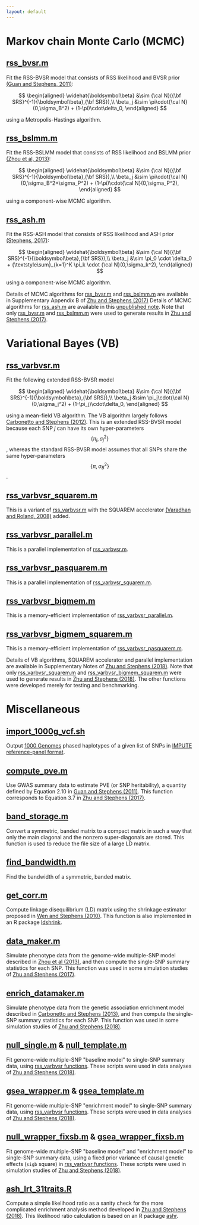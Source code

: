 ```yaml
---
layout: default
---
```


[Zhu and Stephens (2017)]: https://projecteuclid.org/euclid.aoas/1507168840
[Zhu and Stephens (2018)]: https://www.nature.com/articles/s41467-018-06805-x 
[rss_bvsr.m]: https://github.com/stephenslab/rss/blob/master/src/rss_bvsr.m
[(Guan and Stephens, 2011)]: https://projecteuclid.org/euclid.aoas/1318514285
[Guan and Stephens (2011)]: https://projecteuclid.org/euclid.aoas/1318514285
[rss_bslmm.m]: https://github.com/stephenslab/rss/blob/master/src/rss_bslmm.m
[(Zhou et al, 2013)]: https://doi.org/10.1371/journal.pgen.1003264
[Zhou et al (2013)]: https://doi.org/10.1371/journal.pgen.1003264
[rss_ash.m]: https://github.com/stephenslab/rss/blob/master/src/rss_ash.m
[(Stephens, 2017)]: https://doi.org/10.1093/biostatistics/kxw041
[Carbonetto and Stephens (2012)]: https://projecteuclid.org/euclid.ba/1339616726
[rss_varbvsr.m]: https://github.com/stephenslab/rss/blob/master/src_vb/rss_varbvsr.m
[rss_varbvsr_squarem.m]: https://github.com/stephenslab/rss/blob/master/src_vb/rss_varbvsr_squarem.m
[(Varadhan and Roland, 2008)]: https://doi.org/10.1111/j.1467-9469.2007.00585.x
[rss_varbvsr_bigmem_squarem.m]: https://github.com/stephenslab/rss/blob/master/src_vb/rss_varbvsr_bigmem_squarem.m

# Markov chain Monte Carlo (MCMC)

## [rss_bvsr.m][]

Fit the RSS-BVSR model that consists of RSS likelihood
and BVSR prior [(Guan and Stephens, 2011)][]:

$$
\begin{aligned}
\widehat{\boldsymbol\beta} &\sim {\cal N}({\bf SRS}^{-1}{\boldsymbol\beta},{\bf SRS}),\\
\beta_j &\sim \pi\cdot{\cal N}(0,\sigma_B^2) + (1-\pi)\cdot\delta_0,
\end{aligned}
$$

using a Metropolis-Hastings algorithm.

## [rss_bslmm.m][]

Fit the RSS-BSLMM model that consists of RSS likelihood
and BSLMM prior [(Zhou et al, 2013)][]:

$$
\begin{aligned}
\widehat{\boldsymbol\beta} &\sim {\cal N}({\bf SRS}^{-1}{\boldsymbol\beta},{\bf SRS}),\\
\beta_j &\sim \pi\cdot{\cal N}(0,\sigma_B^2+\sigma_P^2) + (1-\pi)\cdot{\cal N}(0,\sigma_P^2),
\end{aligned}
$$

using a component-wise MCMC algorithm.

## [rss_ash.m][]

Fit the RSS-ASH model that consists of RSS likelihood
and ASH prior [(Stephens, 2017)][]:

$$
\begin{aligned}
\widehat{\boldsymbol\beta} &\sim {\cal N}({\bf SRS}^{-1}{\boldsymbol\beta},{\bf SRS}),\\
\beta_j &\sim \pi_0 \cdot \delta_0 + {\textstyle\sum}_{k=1}^K \pi_k \cdot {\cal N}(0,\sigma_k^2),
\end{aligned}
$$

using a component-wise MCMC algorithm.

Details of MCMC algorithms for [rss_bvsr.m][] and [rss_bslmm.m][] are
available in Supplementary Appendix B of [Zhu and Stephens (2017)][]
Details of MCMC algorithms for [rss_ash.m][] are available in this
[unpublished note](http://www.stat.uchicago.edu/~xiangzhu/rss_mcmc.pdf).
Note that only [rss_bvsr.m][] and [rss_bslmm.m][] were used to
generate results in [Zhu and Stephens (2017)][].   

# Variational Bayes (VB)

## [rss_varbvsr.m][]

Fit the following extended RSS-BVSR model

$$
\begin{aligned}
\widehat{\boldsymbol\beta} &\sim {\cal N}({\bf SRS}^{-1}{\boldsymbol\beta},{\bf SRS}),\\
\beta_j &\sim \pi_j\cdot{\cal N}(0,\sigma_j^2) + (1-\pi_j)\cdot\delta_0,
\end{aligned}
$$

using a mean-field VB algorithm.
The VB algorithm largely follows [Carbonetto and Stephens (2012)][].
This is an extended RSS-BVSR model because each SNP $j$ can have
its own hyper-parameters $$\{\pi_j,\sigma_j^2\}$$,
whereas the standard RSS-BVSR model assumes that all SNPs share
the same hyper-parameters $$\{\pi,\sigma_B^2\}$$.

## [rss_varbvsr_squarem.m][]

This is a variant of [rss_varbvsr.m][] with the SQUAREM
accelerator [(Varadhan and Roland, 2008)][] added.

## [rss_varbvsr_parallel.m](https://github.com/stephenslab/rss/blob/master/src_vb/rss_varbvsr_parallel.m)

This is a parallel implementation of [rss_varbvsr.m][].

## [rss_varbvsr_pasquarem.m](https://github.com/stephenslab/rss/blob/master/src_vb/rss_varbvsr_pasquarem.m)

This is a parallel implementation of [rss_varbvsr_squarem.m][].

## [rss_varbvsr_bigmem.m](https://github.com/stephenslab/rss/blob/master/src_vb/rss_varbvsr_bigmem.m)

This is a memory-efficient implementation of
[rss_varbvsr_parallel.m](https://github.com/stephenslab/rss/blob/master/src_vb/rss_varbvsr_parallel.m).

## [rss_varbvsr_bigmem_squarem.m][]

This is a memory-efficient implementation of
[rss_varbvsr_pasquarem.m](https://github.com/stephenslab/rss/blob/master/src_vb/rss_varbvsr_pasquarem.m).

Details of VB algorithms, SQUAREM accelerator and parallel implementation
are available in Supplementary Notes of [Zhu and Stephens (2018)][].
Note that only [rss_varbvsr_squarem.m][] and [rss_varbvsr_bigmem_squarem.m][]
were used to generate results in [Zhu and Stephens (2018)][].
The other functions were developed merely for testing and benchmarking. 

# Miscellaneous

## [import_1000g_vcf.sh](https://github.com/stephenslab/rss/blob/master/misc/import_1000g_vcf.sh)

Output [1000 Genomes](http://www.internationalgenome.org/data)
phased haplotypes of a given list of SNPs in
[IMPUTE reference-panel format](https://mathgen.stats.ox.ac.uk/impute/impute_v2.html#input_options). 

## [compute_pve.m](https://github.com/stephenslab/rss/blob/master/src/compute_pve.m)

Use GWAS summary data to estimate PVE (or SNP heritability),
a quantity defined by Equation 2.10 in [Guan and Stephens (2011)][].
This function corresponds to Equation 3.7 in [Zhu and Stephens (2017)][].

## [band_storage.m](https://github.com/stephenslab/rss/blob/master/misc/band_storage.m)

Convert a symmetric, banded matrix to a compact matrix in such a way
that only the main diagonal and the nonzero super-diagonals are stored.
This function is used to reduce the file size of a large LD matrix.

## [find_bandwidth.m](https://github.com/stephenslab/rss/blob/master/misc/find_bandwidth.m)

Find the bandwidth of a symmetric, banded matrix.

## [get_corr.m](https://github.com/stephenslab/rss/blob/master/misc/get_corr.m)

Compute linkage disequilibrium (LD) matrix using the shrinkage estimator proposed in
[Wen and Stephens (2010)](https://www.ncbi.nlm.nih.gov/pubmed/21479081).
This function is also implemented in an R package
[ldshrink](https://github.com/stephenslab/ldshrink).

## [data_maker.m](https://github.com/stephenslab/rss/blob/master/misc/data_maker.m)

Simulate phenotype data from the genome-wide multiple-SNP model
described in [Zhou et al (2013)][],
and then compute the single-SNP summary statistics for each SNP.
This function was used in some simulation studies of [Zhu and Stephens (2017)][].  

## [enrich_datamaker.m](https://github.com/stephenslab/rss/blob/master/misc/enrich_datamaker.m)

Simulate phenotype data from the genetic association enrichment model described in
[Carbonetto and Stephens (2013)](https://doi.org/10.1371/journal.pgen.1003770),
and then compute the single-SNP summary statistics for each SNP.
This function was used in some simulation studies of [Zhu and Stephens (2018)][].

## [null_single.m](https://github.com/stephenslab/rss/blob/master/src_vb/null_single.m) & [null_template.m](https://github.com/stephenslab/rss/blob/master/src_vb/null_template.m)

Fit genome-wide multiple-SNP "baseline model" to single-SNP summary data, using
[rss_varbvsr functions](https://github.com/stephenslab/rss/tree/master/src_vb).
These scripts were used in data analyses of [Zhu and Stephens (2018)][].

## [gsea_wrapper.m](https://github.com/stephenslab/rss/blob/master/src_vb/gsea_wrapper.m) & [gsea_template.m](https://github.com/stephenslab/rss/blob/master/src_vb/gsea_template.m)

Fit genome-wide multiple-SNP "enrichment model" to single-SNP summary data, using
[rss_varbvsr functions](https://github.com/stephenslab/rss/tree/master/src_vb).
These scripts were used in data analyses of [Zhu and Stephens (2018)][].

## [null_wrapper_fixsb.m](https://github.com/stephenslab/rss/blob/master/src_vb/null_wrapper_fixsb.m) & [gsea_wrapper_fixsb.m](https://github.com/stephenslab/rss/blob/master/src_vb/gsea_wrapper_fixsb.m)

Fit genome-wide multiple-SNP "baseline model" and "enrichment model" to single-SNP summary data,
using a fixed prior variance of causal genetic effects (`sigb` square) in
[rss_varbvsr functions](https://github.com/stephenslab/rss/tree/master/src_vb).
These scripts were used in simulation studies of [Zhu and Stephens (2018)][].

## [ash_lrt_31traits.R](https://github.com/stephenslab/rss/blob/master/misc/ash_lrt_31traits.R)

Compute a simple likelihood ratio as a sanity check for the more
complicated enrichment analysis method developed in [Zhu and Stephens (2018)][].
This likelihood ratio calculation is based on an R package
[ashr](https://cran.r-project.org/web/packages/ashr/index.html).
